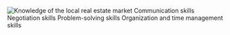 ![Knowledge of the local real estate market Communication skills Negotiation skills Problem-solving skills Organization and time management skills](https://github.com/aniketjha9179/NoteTaking-app/assets/84675061/4d69dbd3-3cee-4a3c-aed4-cc7a9562f984)
